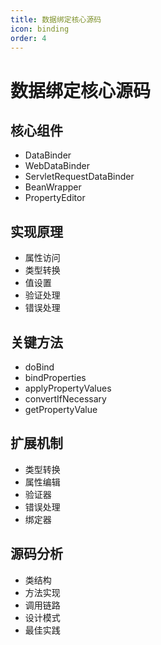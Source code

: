 ```yaml
---
title: 数据绑定核心源码
icon: binding
order: 4
---
```


# 数据绑定核心源码

## 核心组件
- DataBinder
- WebDataBinder
- ServletRequestDataBinder
- BeanWrapper
- PropertyEditor

## 实现原理
- 属性访问
- 类型转换
- 值设置
- 验证处理
- 错误处理

## 关键方法
- doBind
- bindProperties
- applyPropertyValues
- convertIfNecessary
- getPropertyValue

## 扩展机制
- 类型转换
- 属性编辑
- 验证器
- 错误处理
- 绑定器

## 源码分析
- 类结构
- 方法实现
- 调用链路
- 设计模式
- 最佳实践
